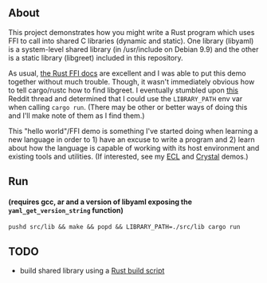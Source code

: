 ## About
This project demonstrates how you might write a Rust program which uses FFI to
call into shared C libraries (dynamic and static). One library (libyaml) is a
system-level shared library (in /usr/include on Debian 9.9) and the other is a
static library (libgreet) included in this repository.

As usual, [the Rust FFI docs](https://doc.rust-lang.org/nomicon/ffi.html) are excellent and I was able to put this demo
together without much trouble. Though, it wasn't immediately obvious how to
tell cargo/rustc how to find libgreet. I eventually stumbled upon [this](https://old.reddit.com/r/rust/comments/39dckn/rust_ffi_can_i_pass_linker_flags_through_cargo/) Reddit
thread and determined that I could use the `LIBRARY_PATH` env var when calling
`cargo run`. (There may be other or better ways of doing this and I'll make
note of them as I find them.)

This "hello world"/FFI demo is something I've started doing when learning a new
language in order to 1) have an excuse to write a program and 2) learn about
how the language is capable of working with its host environment and existing
tools and utilities. (If interested, see my [ECL](https://github.com/ethagnawl/ecl-hello-r-lisp) and [Crystal](https://github.com/ethagnawl/crystal-c-interop-demo) demos.)

## Run
#### (requires gcc, ar and a version of libyaml exposing the `yaml_get_version_string` function)

`pushd src/lib && make && popd && LIBRARY_PATH=./src/lib cargo run`

## TODO
- build shared library using a [Rust build script](https://doc.rust-lang.org/cargo/reference/build-scripts.html)
